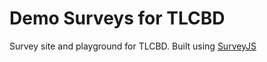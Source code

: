 # Demo Surveys for TLCBD

Survey site and playground for TLCBD. Built using [SurveyJS](https://surveyjs.io/)
